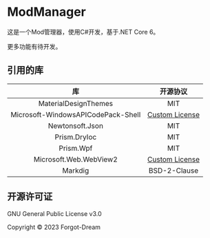 ﻿# ModManager

这是一个Mod管理器，使用C#开发，基于.NET Core 6。

更多功能有待开发。

## 引用的库
| 库 | 开源协议 |
| :----: | :----: |
| MaterialDesignThemes | MIT |
| Microsoft-WindowsAPICodePack-Shell | [Custom License](https://github.com/contre/Windows-API-Code-Pack-1.1/blob/master/LICENSE) |
| Newtonsoft.Json | MIT |
| Prism.DryIoc | MIT |
| Prism.Wpf | MIT |
|Microsoft.Web.WebView2|[Custom License](https://www.nuget.org/packages/Microsoft.Web.WebView2/1.0.1587.40/license)|
|Markdig|BSD-2-Clause|


## 开源许可证
GNU General Public License v3.0

Copyright © 2023 Forgot-Dream